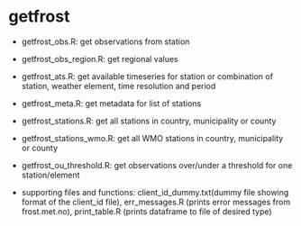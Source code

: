 # getfrost

* getfrost_obs.R: get observations from station

* getfrost_obs_region.R: get regional values

* getfrost_ats.R: get available timeseries for station or combination of station, weather element, time resolution and period

* getfrost_meta.R: get metadata for list of stations

* getfrost_stations.R: get all stations in country, municipality or county

* getfrost_stations_wmo.R: get all WMO stations in country, municipality or county

* getfrost_ou_threshold.R: get observations over/under a threshold for one station/element

* supporting files and functions: client_id_dummy.txt(dummy file showing format of the client_id file), err_messages.R (prints error messages from frost.met.no), print_table.R (prints dataframe to file of desired type)
